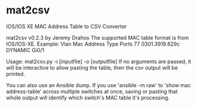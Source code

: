 # mat2csv

IOS/IOS XE MAC Address Table to CSV Converter

mat2csv v0.2.3 by Jeremy Drahos
The supported MAC table format is from IOS/IOS-XE.  Example:
Vlan    Mac Address       Type        Ports
  77    0301.3919.829c    DYNAMIC     Gi0/1

Usage: mat2csv.py -i [inputfile] -o [outputfile]
If no arguments are passed, it will be interactive to allow pasting the table, then the csv output will be printed.

You can also use an Ansible dump.  If you use 'ansible -m raw' to 'show mac address-table' across multiple switches at once, saving or pasting that whole output will identify which switch's MAC table it's processing.